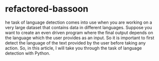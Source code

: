 # refactored-bassoon

he task of language detection comes into use when you are working on a very large dataset that contains data in different languages. Suppose you want to create an even driven program where the final output depends on the language which the user provides as an input. So it is important to first detect the language of the text provided by the user before taking any action. So, in this article, I will take you through the task of language detection with Python.
